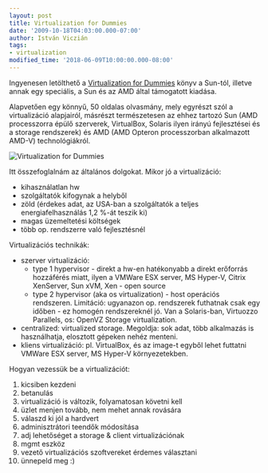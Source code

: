 ```yaml
---
layout: post
title: Virtualization for Dummies
date: '2009-10-18T04:03:00.000-07:00'
author: István Viczián
tags:
- virtualization
modified_time: '2018-06-09T10:00:00.000-08:00'
---
```


Ingyenesen letölthető a [Virtualization for
Dummies](http://www.sun.com/systems/solutions/virtualizationfordummies/index.jsp)
könyv a Sun-tól, illetve annak egy speciális, a Sun és az AMD által
támogatott kiadása.

Alapvetően egy könnyű, 50 oldalas olvasmány, mely egyrészt szól a
virtualizáció alapjairól, másrészt természetesen az ehhez tartozó Sun
(AMD processzorra épülő szerverek, VirtualBox, Solaris ilyen irányú
fejlesztései és a storage rendszerek) és AMD (AMD Opteron processzorban
alkalmazott AMD-V) technológiákról.

![Virtualization for
Dummies](/artifacts/posts/2009-10-18-virtualization-for-dummies/tumblr_krphvaQehp1qzkp8u.png)

Itt összefoglalnám az általános dolgokat. Mikor jó a virtualizáció:

-   kihasználatlan hw
-   szolgáltatók kifogynak a helyből
-   zöld (érdekes adat, az USA-ban a szolgáltatók a teljes
    energiafelhasználás 1,2 %-át teszik ki)
-   magas üzemeltetési költségek
-   több op. rendszerre való fejlesztésnél

Virtualizációs technikák:

-   szerver virtualizáció:
    -   type 1 hypervisor - direkt a hw-en hatékonyabb a direkt
        erőforrás hozzáférés miatt, ilyen a VMWare ESX server, MS
        Hyper-V, Citrix XenServer, Sun xVM, Xen - open source
    -   type 2 hypervisor (aka os virtualization) - host operációs
        rendszeren. Limitáció: ugyanazon op. rendszerek futhatnak csak
        egy időben - ez homogén rendszereknél jó. Van a Solaris-ban,
        Virtuozzo Parallels, os: OpenVZ Storage virtualization.
-   centralized: virtualized storage. Megoldja: sok adat, több
    alkalmazás is használhatja, elosztott gépeken nehéz menteni.
-   kliens virtualizáció: pl. VirtualBox, és az image-t egyből lehet
    futtatni VMWare ESX server, MS Hyper-V környezetekben.

Hogyan vezessük be a virtualizációt:

1.  kicsiben kezdeni
2.  betanulás
3.  virtualizáció is változik, folyamatosan követni kell
4.  üzlet menjen tovább, nem mehet annak rovására
5.  válaszd ki jól a hardvert
6.  adminisztrátori teendők módosítása
7.  adj lehetőséget a storage & client virtualizációnak
8.  mgmt eszköz
9.  vezető virtualizációs szoftvereket érdemes választani
10. ünnepeld meg :)
